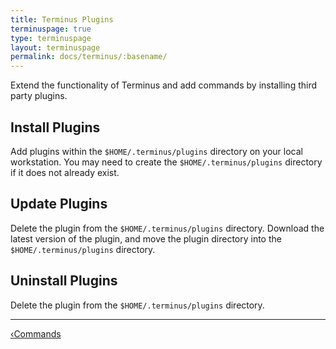 ```yaml
---
title: Terminus Plugins
terminuspage: true
type: terminuspage
layout: terminuspage
permalink: docs/terminus/:basename/
---
```

Extend the functionality of Terminus and add commands by installing third party plugins.
## Install Plugins
Add plugins within the `$HOME/.terminus/plugins` directory on your local workstation. You may need to create the `$HOME/.terminus/plugins` directory if it does not already exist.
## Update Plugins
Delete the plugin from the `$HOME/.terminus/plugins` directory. Download the latest version of the plugin, and move the plugin directory into the `$HOME/.terminus/plugins` directory.
## Uninstall Plugins
Delete the plugin from the `$HOME/.terminus/plugins` directory.

  <div class="terminus-pager">
    <hr>
        <a style="float:left;" href="/docs/terminus/commands"><span class="terminus-pager-lsaquo">&lsaquo;</span>Commands</a>
  </div>
